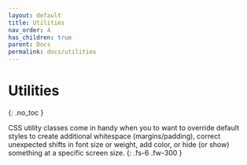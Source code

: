 ```yaml
---
layout: default
title: Utilities
nav_order: 4
has_children: true
parent: Docs
permalink: docs/utilities
---
```


# Utilities

{: .no_toc }

CSS utility classes come in handy when you to want to override default styles to create additional whitespace (margins/padding), correct unexpected shifts in font size or weight, add color, or hide (or show) something at a specific screen size.
{: .fs-6 .fw-300 }

